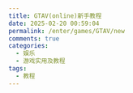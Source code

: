 ```yaml
---
title: GTAV(online)新手教程
date: 2025-02-20 00:59:04
permalink: /enter/games/GTAV/new
comments: true
categories:
  - 娱乐
  - 游戏实用及教程
tags:
  - 教程
---
```

